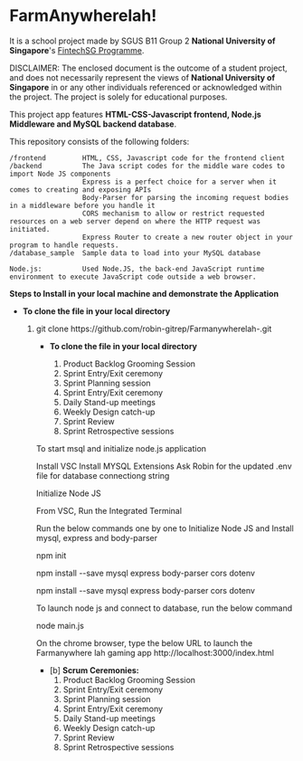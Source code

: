 # FarmAnywherelah!

It is a school project made by SGUS B11 Group 2 **National University of Singapore**'s [FintechSG Programme](https://fintechlab.nus.edu.sg/nus-fintechsg-programme/).

DISCLAIMER: The enclosed document is the outcome of a student project, and does not necessarily represent the views of **National University of Singapore** in or any other individuals referenced or acknowledged within the project. The project is solely for educational purposes. 

This project app features **HTML-CSS-Javascript frontend, Node.js Middleware and MySQL backend database**.

This repository consists of the following folders:
```
/frontend         HTML, CSS, Javascript code for the frontend client
/backend          The Java script codes for the middle ware codes to import Node JS components 
                  Express is a perfect choice for a server when it comes to creating and exposing APIs
                  Body-Parser for parsing the incoming request bodies in a middleware before you handle it
                  CORS mechanism to allow or restrict requested resources on a web server depend on where the HTTP request was initiated.
                  Express Router to create a new router object in your program to handle requests.
/database_sample  Sample data to load into your MySQL database

Node.js:          Used Node.JS, the back-end JavaScript runtime environment to execute JavaScript code outside a web browser.
```

<Strong>Steps to Install in your local machine and demonstrate the Application </Strong>
<ul>
  <li> <b> To clone the file in your local directory</b>   </li>
  <ol>
  <li> git clone https://github.com/robin-gitrep/Farmanywherelah-.git </li>
  </ol>    
 <ul>
   
<ul>
  <li> <b> To clone the file in your local directory</b>   </li>   
    <ol>
      <li> Product Backlog Grooming Session</li>
      <li> Sprint Entry/Exit ceremony </li>
      <li> Sprint Planning session </li>
      <li> Sprint Entry/Exit ceremony </li>
      <li> Daily Stand-up meetings </li>
      <li> Weekly Design catch-up </li> 
      <li> Sprint Review </li>
      <li> Sprint Retrospective sessions </li> 
    </ol>
  </li>
</ul>



 


To start msql and initialize  node.js application

Install VSC
Install MYSQL Extensions
Ask Robin for the updated .env file for database connectiong string

Initialize Node JS

From VSC, Run the Integrated Terminal

Run the below commands one by one to Initialize Node JS and Install mysql, express and body-parser

npm init

npm install --save mysql express body-parser cors dotenv

npm install --save mysql express body-parser cors dotenv


To launch node js and connect to database, run the below command

node main.js

On the chrome browser, type the below URL to launch the Farmanywhere lah gaming app
http://localhost:3000/index.html

<ul>
  <li>[b] <b> Scrum Ceremonies:</b>
    <ol>
      <li> Product Backlog Grooming Session</li>
      <li> Sprint Entry/Exit ceremony </li>
      <li> Sprint Planning session </li>
      <li> Sprint Entry/Exit ceremony </li>
      <li> Daily Stand-up meetings </li>
      <li> Weekly Design catch-up </li> 
      <li> Sprint Review </li>
      <li> Sprint Retrospective sessions </li> 
    </ol>
  </li>
</ul>
